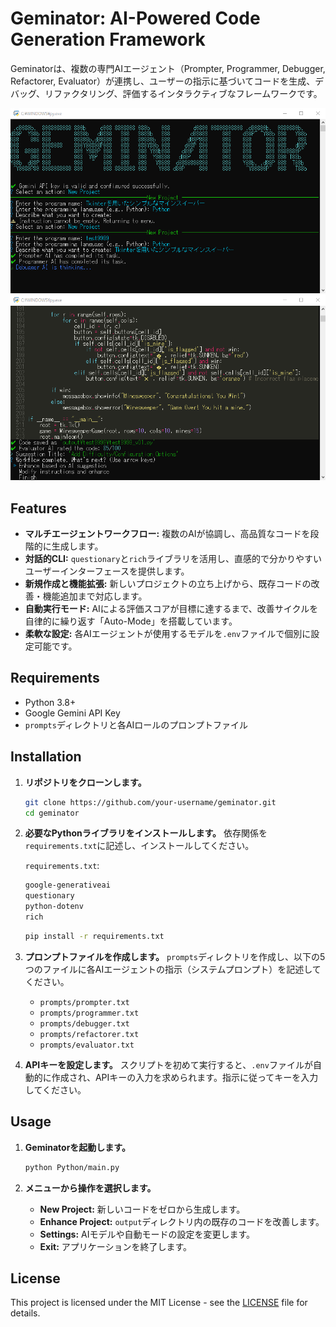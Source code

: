 # Geminator: AI-Powered Code Generation Framework

Geminatorは、複数の専門AIエージェント（Prompter, Programmer, Debugger, Refactorer, Evaluator）が連携し、ユーザーの指示に基づいてコードを生成、デバッグ、リファクタリング、評価するインタラクティブなフレームワークです。

![image](example.png)
![image](example2.png)

## Features

* **マルチエージェントワークフロー:** 複数のAIが協調し、高品質なコードを段階的に生成します。
* **対話的CLI:** `questionary`と`rich`ライブラリを活用し、直感的で分かりやすいユーザーインターフェースを提供します。
* **新規作成と機能拡張:** 新しいプロジェクトの立ち上げから、既存コードの改善・機能追加まで対応します。
* **自動実行モード:** AIによる評価スコアが目標に達するまで、改善サイクルを自律的に繰り返す「Auto-Mode」を搭載しています。
* **柔軟な設定:** 各AIエージェントが使用するモデルを`.env`ファイルで個別に設定可能です。

## Requirements

* Python 3.8+
* Google Gemini API Key
* `prompts`ディレクトリと各AIロールのプロンプトファイル

## Installation

1. **リポジトリをクローンします。**

    ```bash
    git clone https://github.com/your-username/geminator.git
    cd geminator
    ```

2. **必要なPythonライブラリをインストールします。**
    依存関係を`requirements.txt`に記述し、インストールしてください。

    `requirements.txt`:

    ```txt
    google-generativeai
    questionary
    python-dotenv
    rich
    ```

    ```bash
    pip install -r requirements.txt
    ```

3. **プロンプトファイルを作成します。**
    `prompts`ディレクトリを作成し、以下の5つのファイルに各AIエージェントの指示（システムプロンプト）を記述してください。
    * `prompts/prompter.txt`
    * `prompts/programmer.txt`
    * `prompts/debugger.txt`
    * `prompts/refactorer.txt`
    * `prompts/evaluator.txt`

4. **APIキーを設定します。**
    スクリプトを初めて実行すると、`.env`ファイルが自動的に作成され、APIキーの入力を求められます。指示に従ってキーを入力してください。

## Usage

1. **Geminatorを起動します。**

    ```bash
    python Python/main.py
    ```

2. **メニューから操作を選択します。**
    * **New Project:** 新しいコードをゼロから生成します。
    * **Enhance Project:** `output`ディレクトリ内の既存のコードを改善します。
    * **Settings:** AIモデルや自動モードの設定を変更します。
    * **Exit:** アプリケーションを終了します。

## License

This project is licensed under the MIT License - see the [LICENSE](LICENSE) file for details.
